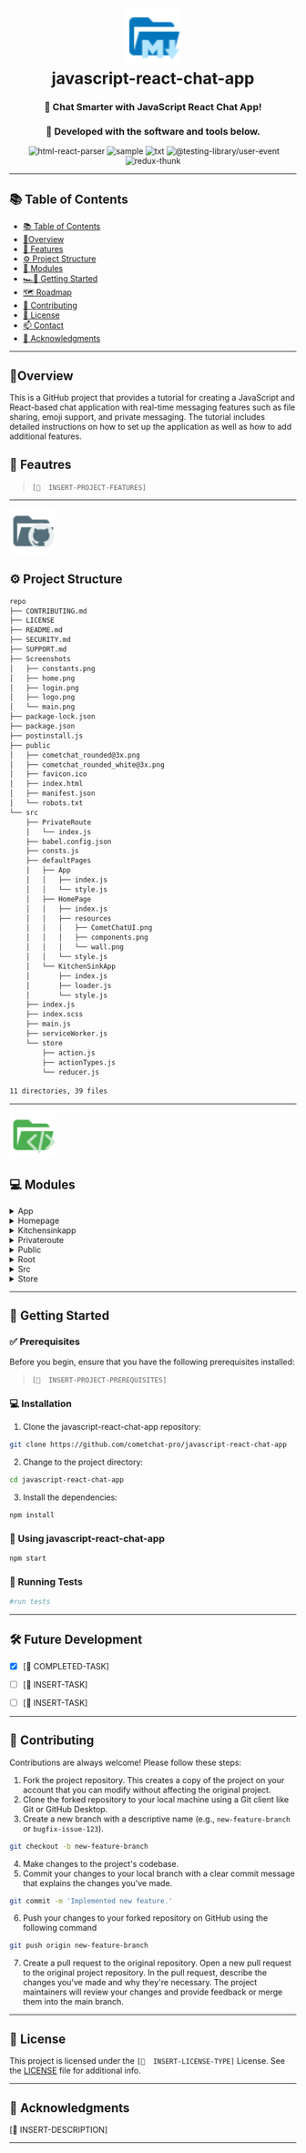 
<div align="center">
<h1 align="center">
<img src="https://raw.githubusercontent.com/PKief/vscode-material-icon-theme/ec559a9f6bfd399b82bb44393651661b08aaf7ba/icons/folder-markdown-open.svg" width="100" />
<br>
javascript-react-chat-app
</h1>
<h3 align="center">📍 Chat Smarter with JavaScript React Chat App!</h3>
<h3 align="center">🚀 Developed with the software and tools below.</h3>
<p align="center">

<img src="https://img.shields.io/badge/HTML5-E34F26.svg?style=for-the-badge&logo=HTML5&logoColor=white" alt="" />
<img src="https://img.shields.io/badge/JavaScript-F7DF1E.svg?style=for-the-badge&logo=JavaScript&logoColor=black" alt="html-react-parser" />
<img src="https://img.shields.io/badge/Redux-764ABC.svg?style=for-the-badge&logo=Redux&logoColor=white" alt="sample" />
<img src="https://img.shields.io/badge/JSON-000000.svg?style=for-the-badge&logo=JSON&logoColor=white" alt="txt" />
<img src="https://img.shields.io/badge/React-61DAFB.svg?style=for-the-badge&logo=React&logoColor=black" alt="@testing-library/user-event" />
<img src="https://img.shields.io/badge/Markdown-000000.svg?style=for-the-badge&logo=Markdown&logoColor=white" alt="redux-thunk" />
</p>

</div>

---

## 📚 Table of Contents
- [📚 Table of Contents](#-table-of-contents)
- [📍Overview](#-introdcution)
- [🔮 Features](#-features)
- [⚙️ Project Structure](#project-structure)
- [🧩 Modules](#modules)
- [🏎💨 Getting Started](#-getting-started)
- [🗺 Roadmap](#-roadmap)
- [🤝 Contributing](#-contributing)
- [🪪 License](#-license)
- [📫 Contact](#-contact)
- [🙏 Acknowledgments](#-acknowledgments)

---


## 📍Overview

This is a GitHub project that provides a tutorial for creating a JavaScript and React-based chat application with real-time messaging features such as file sharing, emoji support, and private messaging. The tutorial includes detailed instructions on how to set up the application as well as how to add additional features.

## 🔮 Feautres

> `[📌  INSERT-PROJECT-FEATURES]`

---


<img src="https://raw.githubusercontent.com/PKief/vscode-material-icon-theme/ec559a9f6bfd399b82bb44393651661b08aaf7ba/icons/folder-github-open.svg" width="80" />

## ⚙️ Project Structure


```bash
repo
├── CONTRIBUTING.md
├── LICENSE
├── README.md
├── SECURITY.md
├── SUPPORT.md
├── Screenshots
│   ├── constants.png
│   ├── home.png
│   ├── login.png
│   ├── logo.png
│   └── main.png
├── package-lock.json
├── package.json
├── postinstall.js
├── public
│   ├── cometchat_rounded@3x.png
│   ├── cometchat_rounded_white@3x.png
│   ├── favicon.ico
│   ├── index.html
│   ├── manifest.json
│   └── robots.txt
└── src
    ├── PrivateRoute
    │   └── index.js
    ├── babel.config.json
    ├── consts.js
    ├── defaultPages
    │   ├── App
    │   │   ├── index.js
    │   │   └── style.js
    │   ├── HomePage
    │   │   ├── index.js
    │   │   ├── resources
    │   │   │   ├── CometChatUI.png
    │   │   │   ├── components.png
    │   │   │   └── wall.png
    │   │   └── style.js
    │   └── KitchenSinkApp
    │       ├── index.js
    │       ├── loader.js
    │       └── style.js
    ├── index.js
    ├── index.scss
    ├── main.js
    ├── serviceWorker.js
    └── store
        ├── action.js
        ├── actionTypes.js
        └── reducer.js

11 directories, 39 files
```

---

<img src="https://raw.githubusercontent.com/PKief/vscode-material-icon-theme/ec559a9f6bfd399b82bb44393651661b08aaf7ba/icons/folder-src-open.svg" width="80" />

## 💻 Modules

<details closed><summary>App</summary>

| File     | Summary                                                                                                                                                                                                                                                                                                                                                                                                                                                                                         | Module                        |
|:---------|:------------------------------------------------------------------------------------------------------------------------------------------------------------------------------------------------------------------------------------------------------------------------------------------------------------------------------------------------------------------------------------------------------------------------------------------------------------------------------------------------|:------------------------------|
| index.js | This code imports React, React Router, and Redux to create a Router with PrivateRoute components for CometChatUI, CometChatConversationListWithMessages, CometChatGroupListWithMessages, CometChatUserListWithMessages, CometChatConversationList, CometChatGroupList, CometChatUserList, and CometChatMessages. It also imports HomePage and KitchenSinkApp as components and connects them to the Redux store. The code also includes a componentDidMount() method to get the logged in user. | src/defaultPages/App/index.js |
| style.js | This function creates an object containing the width and height set to 100% of the viewport.                                                                                                                                                                                                                                                                                                                                                                                                    | src/defaultPages/App/style.js |

</details>

<details closed><summary>Homepage</summary>

| File     | Summary                                                                                                                                                                                                                                      | Module                             |
|:---------|:---------------------------------------------------------------------------------------------------------------------------------------------------------------------------------------------------------------------------------------------|:-----------------------------------|
| index.js | Error generating file summary.                                                                                                                                                                                                               | src/defaultPages/HomePage/index.js |
| style.js | This code exports a series of styles for a UI component, including display, flex direction, align items, justify content, padding, margin, width, and font size. It also includes hover styles and media queries for different screen sizes. | src/defaultPages/HomePage/style.js |

</details>

<details closed><summary>Kitchensinkapp</summary>

| File      | Summary                                                                                                                                                                                                                                                                                                                                                            | Module                                    |
|:----------|:-------------------------------------------------------------------------------------------------------------------------------------------------------------------------------------------------------------------------------------------------------------------------------------------------------------------------------------------------------------------|:------------------------------------------|
| index.js  | This code is a React component for a Kitchen Sink App that allows users to log in with one of five sample users or with a UID. It imports React, Emotion, and Redux libraries, and includes functions to handle login and loading, as well as styling for the app. It also utilizes the CometChatAvatar component from the CometChat Pro React UI Kit.             | src/defaultPages/KitchenSinkApp/index.js  |
| style.js  | This code exports several styles for use in a React component, including wrapperStyle, errorStyle, titleStyle, subtitleStyle, userContainerStyle, userWrapperStyle, thumbnailWrapperStyle, uidWrapperStyle, inputWrapperStyle, and loginBtn. These styles provide flexbox layout, font size, color, width, text alignment, and hover effects for various elements. | src/defaultPages/KitchenSinkApp/style.js  |
| loader.js | This code creates a loading style with a transparent overlay, a spinner animation, and a radial gradient background. It is designed to be fixed in the center of the page and have a z-index of 999.                                                                                                                                                               | src/defaultPages/KitchenSinkApp/loader.js |

</details>

<details closed><summary>Privateroute</summary>

| File     | Summary                                                                                                                                                                                                       | Module                    |
|:---------|:--------------------------------------------------------------------------------------------------------------------------------------------------------------------------------------------------------------|:--------------------------|
| index.js | PrivateRoute is a React component that allows users to access a path if they are logged in, otherwise redirects them to the login page. It is connected to the Redux store to check if the user is logged in. | src/PrivateRoute/index.js |

</details>

<details closed><summary>Public</summary>

| File        | Summary                                                                                                                                                                                                                                         | Module             |
|:------------|:------------------------------------------------------------------------------------------------------------------------------------------------------------------------------------------------------------------------------------------------|:-------------------|
| favicon.ico | This code is an error message indicating that a file is not in a text or UTF-8 format and therefore cannot be decoded.                                                                                                                          | public/favicon.ico |
| index.html  | This code sets up the HTML structure for a web application, including the title, meta tags, and manifest. It also sets up the basic structure of the page, including the root div. It requires JavaScript to be enabled to run the application. | public/index.html  |

</details>

<details closed><summary>Root</summary>

| File           | Summary                                                                                                                             | Module         |
|:---------------|:------------------------------------------------------------------------------------------------------------------------------------|:---------------|
| postinstall.js | This code downloads a zip file from a given URL, extracts it, moves it to a specified directory, and deletes the original zip file. | postinstall.js |

</details>

<details closed><summary>Src</summary>

| File             | Summary                                                                                                                                                                                                                                                                                                                                                                                                                                                                   | Module               |
|:-----------------|:--------------------------------------------------------------------------------------------------------------------------------------------------------------------------------------------------------------------------------------------------------------------------------------------------------------------------------------------------------------------------------------------------------------------------------------------------------------------------|:---------------------|
| index.scss       | This code sets the font family of the body to "Inter", sans-serif, sets font size to 1.4rem, and sets font size of h4 to 2.2rem. It also sets all elements to box-sizing: border-box, and sets all links to white color and no text decoration. Additionally, it sets all images to max-width: 100%, and all buttons, inputs, select, and textareas to font-family: inherit and font-size: 100%. Finally, it sets all h1-h6 elements to the same font family as the body. | src/index.scss       |
| consts.js        | This code exports a constant object containing the necessary credentials to access the CometChat API, including an app ID, region, and authentication key.                                                                                                                                                                                                                                                                                                                | src/consts.js        |
| index.js         | This code imports the necessary React components and libraries to create a store with the reducer and thunk middleware, initiate CometChat with an appID and region, and render the App component in the DOM. It also unregisters the service worker.                                                                                                                                                                                                                     | src/index.js         |
| main.js          | This code creates a function called'sum_of_digits' which takes a single argument, an integer, and returns the sum of the digits of the integer. The function iterates through each digit of the integer, adds it to a total, and returns the total.                                                                                                                                                                                                                       | src/main.js          |
| serviceWorker.js | This code registers a service worker to enable faster loading and offline capabilities on subsequent visits to a page in production. It also ensures that deployed updates are only seen on subsequent visits after all existing tabs have been closed. To learn more about the benefits of this model, visit the provided link.                                                                                                                                          | src/serviceWorker.js |

</details>

<details closed><summary>Store</summary>

| File           | Summary                                                                                                                                                                                                        | Module                   |
|:---------------|:---------------------------------------------------------------------------------------------------------------------------------------------------------------------------------------------------------------|:-------------------------|
| action.js      | This code imports CometChat from the @cometchat-pro/chat library and defines several functions to handle authentication, logging out, and setting an authentication redirect path.                             | src/store/action.js      |
| reducer.js     | This code creates a reducer to handle authentication state changes, including setting user data, logging in/out, and setting the redirect path. It also defines the initial state of the authentication state. | src/store/reducer.js     |
| actionTypes.js | This code defines four constants related to authentication processes and one constant for setting an authentication redirect path.                                                                             | src/store/actionTypes.js |

</details>

<hr />

## 🚀 Getting Started

### ✅ Prerequisites

Before you begin, ensure that you have the following prerequisites installed:
> `[📌  INSERT-PROJECT-PREREQUISITES]`

### 💻 Installation

1. Clone the javascript-react-chat-app repository:
```sh
git clone https://github.com/cometchat-pro/javascript-react-chat-app
```

2. Change to the project directory:
```sh
cd javascript-react-chat-app
```

3. Install the dependencies:
```sh
npm install
```

### 🤖 Using javascript-react-chat-app

```sh
npm start
```

### 🧪 Running Tests
```sh
#run tests
```

<hr />


## 🛠 Future Development
- [X] [📌  COMPLETED-TASK]
- [ ] [📌  INSERT-TASK]
- [ ] [📌  INSERT-TASK]


---

## 🤝 Contributing
Contributions are always welcome! Please follow these steps:
1. Fork the project repository. This creates a copy of the project on your account that you can modify without affecting the original project.
2. Clone the forked repository to your local machine using a Git client like Git or GitHub Desktop.
3. Create a new branch with a descriptive name (e.g., `new-feature-branch` or `bugfix-issue-123`).
```sh
git checkout -b new-feature-branch
```
4. Make changes to the project's codebase.
5. Commit your changes to your local branch with a clear commit message that explains the changes you've made.
```sh
git commit -m 'Implemented new feature.'
```
6. Push your changes to your forked repository on GitHub using the following command
```sh
git push origin new-feature-branch
```
7. Create a pull request to the original repository.
Open a new pull request to the original project repository. In the pull request, describe the changes you've made and why they're necessary.
The project maintainers will review your changes and provide feedback or merge them into the main branch.

---

## 🪪 License

This project is licensed under the `[📌  INSERT-LICENSE-TYPE]` License. See the [LICENSE](https://docs.github.com/en/communities/setting-up-your-project-for-healthy-contributions/adding-a-license-to-a-repository) file for additional info.

---

## 🙏 Acknowledgments

[📌  INSERT-DESCRIPTION]


---

